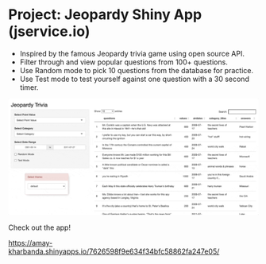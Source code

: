 # Project: Jeopardy Shiny App (jservice.io)

- Inspired by the famous Jeopardy trivia game using open source API.
- Filter through and view popular questions from 100+ questions.
- Use Random mode to pick 10 questions from the database for practice.
- Use Test mode to test yourself against one question with a 30 second timer.

![](https://github.com/amayk13/Jeopardy-Shiny-App/blob/main/Shiny%20App%20gif%20compressed.gif)

Check out the app!

https://amay-kharbanda.shinyapps.io/7626598f9e634f34bfc58862fa247e05/
